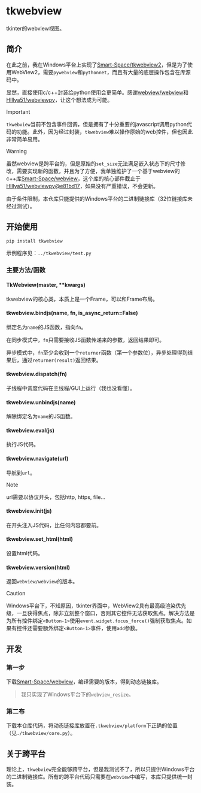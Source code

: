 # tkwebview

tkinter的webview视图。

## 简介

在此之前，我在Windows平台上实现了[Smart-Space/tkwebview2](https://github.com/Smart-Space/tkwebview2)，但是为了使用WebView2，需要`pywebview`和`pythonnet`，而且有大量的底层操作包含在库源码中。

显然，直接使用c/c++封装给python使用会更简单。感谢[webview/webview](https://github.com/webview/webview)和[HIllya51/webviewpy](https://github.com/HIllya51/webviewpy)，让这个想法成为可能。

> [!IMPORTANT]
>
> `tkwebview`当前不包含事件回调，但是拥有了十分重要的javascript调用python代码的功能。此外，因为经过封装，`tkwebview`难以操作原始的web控件，但也因此非常简单易用。

> [!WARNING]
>
> 虽然webview是跨平台的，但是原始的`set_size`无法满足嵌入状态下的尺寸修改，需要实现新的函数，并且为了方便，我单独维护了一个基于webview的c++库[Smart-Space/webview](https://github.com/Smart-Space/webview)，这个库的核心部件截止于[HIllya51/webviewpy@e81bd17](https://github.com/HIllya51/webviewpy/commit/e81bd17023623345f3ae801dcf4afde033b16fe0)，如果没有严重错误，不会更新。
>
> 由于条件限制，本仓库只能提供的Windows平台的二进制链接库（32位链接库未经过测试）。

## 开始使用

```cmd
pip install tkwebview
```

示例程序见：`../tkwebview/test.py`

### 主要方法/函数

#### TkWebview(master, \*\*kwargs)

tkwebview的核心类，本质上是一个Frame，可以和Frame布局。

#### tkwebview.bindjs(name, fn, is_async_return=False)

绑定名为`name`的JS函数，指向`fn`。

在同步模式中，`fn`只需要接收JS函数传递来的参数，返回结果即可。

异步模式中，`fn`至少会收到一个`returner`函数（第一个参数位），异步处理得到结果后，通过`returner(result)`返回结果。

#### tkwebview.dispatch(fn)

子线程中调度代码在主线程/GUI上运行（我也没看懂）。

#### tkwebview.unbindjs(name)

解除绑定名为`name`的JS函数。

#### tkwebview.eval(js)

执行JS代码。

#### tkwebview.navigate(url)

导航到`url`。

> [!NOTE]
>
> url需要以协议开头，包括http, https, file...

#### tkwebview.init(js)

在开头注入JS代码，比任何内容都要前。

#### tkwebview.set_html(html)

设置html代码。

#### tkwebview.version(html)

返回`webview/webview`的版本。

> [!CAUTION]
>
> Windows平台下，不知原因，tkinter界面中，WebView2具有最高级渲染优先级，一旦获得焦点，除非立刻整个窗口，否则其它控件无法获取焦点。解决方法是为所有控件绑定`<Button-1>`使用`event.widget.focus_force()`强制获取焦点。如果有控件还需要额外绑定`<Button-1>`事件，使用`add`参数。

## 开发

### 第一步

下载[Smart-Space/webview](https://github.com/Smart-Space/webview)，编译需要的版本，得到动态链接库。

> 我只实现了Windows平台下的`webview_resize`。

### 第二布

下载本仓库代码，将动态链接库放置在`.tkwebview/platform`下正确的位置（见`./tkwebview/core.py`）。

## 关于跨平台

理论上，`tkwebview`完全能够跨平台，但是我测试不了，所以只提供Windows平台的二进制链接库。所有的跨平台代码只需要在`webview`中编写，本库只提供统一封装。